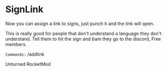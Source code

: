 # SignLink
Now you can assign a link to signs, just punch it and the link will open.

This is really good for people that don't understand a language they don't understand. Tell them to hit the sign and bam they go to the discord, Free members.

`Commands:` /addlink <message> <link>

Unturned RocketMod 
